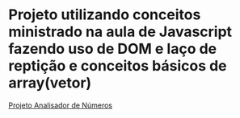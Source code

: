  <h1>Projeto utilizando conceitos ministrado na aula de Javascript fazendo uso de DOM e laço de reptição e conceitos básicos de array(vetor)</h1>

  <a href=" https://geffersoncosta.github.io/Estudos-JavaScript/aula16ex/ex18/index.html">Projeto Analisador de Números </a>
 

